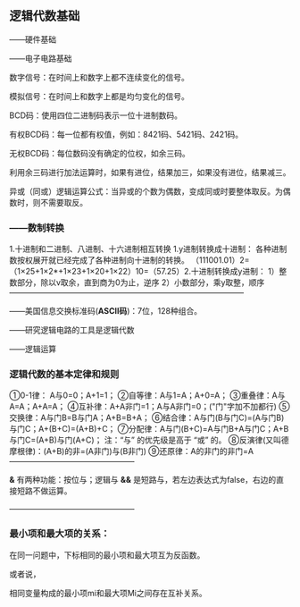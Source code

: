 ## 逻辑代数基础

——硬件基础

——电子电路基础

数字信号：在时间上和数字上都不连续变化的信号。

模拟信号：在时间上和数字上都是均匀变化的信号。

BCD码：使用四位二进制码表示一位十进制数码。

有权BCD码：每一位都有权值，例如：8421码、5421码、2421码。

无权BCD码：每位数码没有确定的位权，如余三码。

利用余三码进行加法运算时，如果有进位，结果加三，如果没有进位，结果减三。

异或（同或）逻辑运算公式：当异或的个数为偶数，变成同或时要整体取反。为偶数时，则不需要取反。

### ——数制转换

1.十进制和二进制、八进制、十六进制相互转换
1.y进制转换成十进制：
各种进制数按权展开就已经完成了各种进制向十进制的转换。
（111001.01）2=（1×25+1×2*+1×23+1×20+1×22）10=（57.25）2.十进制转换成y进制：
1）整数部分，除以v取余，直到商为0为止，逆序
2）小数部分，乘y取整，顺序
——————————————————————————————

——美国信息交换标准码(**ASCII码**)：7位，128种组合。

——研究逻辑电路的工具是逻辑代数

——逻辑运算

### 逻辑代数的基本定律和规则

①0-1律： A与0=0；A+1=1；
②自等律：A与1=A；A+0=A；
③重叠律：A与A=A；A+A=A；
④互补律：A+A非门=1；A与A非门=0；("门"字加不加都行)
⑤交换律：A与门B=B与门A；A+B=B+A；
⑥结合律：A与门(B与门C)=(A与门B)与门C；A+(B+C)=(A+B)+C；
⑦分配律：A与门(B+C)=A与门B+A与门C；A+B与门C=(A+B)与门(A+C)；
注：“与” 的优先级是高于 “或” 的。
⑧反演律(又叫德摩根律)：(A+B)的非=(A非门)与(B非门)
⑨还原律：A的非门的非门=A
————————————————

**&** 有两种功能：按位与；逻辑与
**&&** 是短路与，若左边表达式为false，右边的直接短路不做运算。

————————————————



### 最小项和最大项的关系：

在同一问题中，下标相同的最小项和最大项互为反函数。

或者说，

相同变量构成的最小项mi和最大项Mi之间存在互补关系。